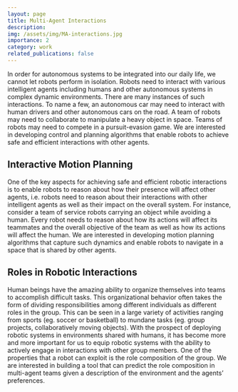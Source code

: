 ```yaml
---
layout: page
title: Multi-Agent Interactions
description: 
img: /assets/img/MA-interactions.jpg
importance: 2
category: work
related_publications: false
---
```


In order for autonomous systems to be integrated into our daily life, we cannot let robots perform in isolation. Robots need to interact with various intelligent agents including humans and other autonomous systems in complex dynamic environments. There are many instances of such interactions. To name a few, an autonomous car may need to interact with human drivers and other autonomous cars on the road. A team of robots may need to collaborate to manipulate a heavy object in space. Teams of robots may need to compete in a pursuit-evasion game. We are interested in developing control and planning algorithms that enable robots to achieve safe and efficient interactions with other agents.


## Interactive Motion Planning

One of the key aspects for achieving safe and efficient robotic interactions is to enable robots to reason about how their presence will affect other agents, i.e. robots need to reason about their interactions with other intelligent agents as well as their impact on the overall system. For instance, consider a team of service robots carrying an object while avoiding a human. Every robot needs to reason about how its actions will affect its teammates and the overall objective of the team as well as how its actions will affect the human. We are interested in developing motion planning algorithms that capture such dynamics and enable robots to navigate in a space that is shared by other agents.

## Roles in Robotic Interactions

Human beings have the amazing ability to organize themselves into teams to accomplish difficult tasks. This organizational behavior often takes the form of dividing responsibilities among different individuals as different roles in the group. This can be seen in a large variety of activities ranging from sports (eg. soccer or basketball) to mundane tasks (eg. group projects, collaboratively moving objects). With the prospect of deploying robotic systems in environments shared with humans, it has become more and more important for us to equip robotic systems with the ability to actively engage in interactions with other group members. One of the properties that a robot can exploit is the role composition of the group. We are interested in building a tool that can predict the role composition in multi-agent teams given a description of the environment and the agents’ preferences. 
